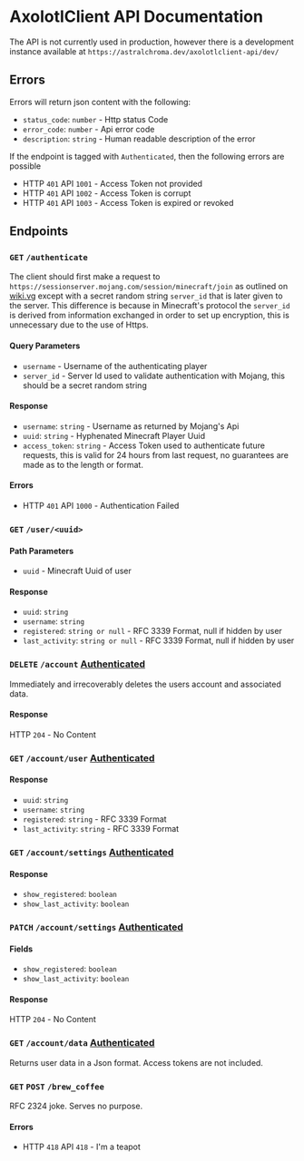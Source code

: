 # AxolotlClient API Documentation

The API is not currently used in production, however there is a development instance available at
`https://astralchroma.dev/axolotlclient-api/dev/`

## Errors
Errors will return json content with the following:
- `status_code`: `number` - Http status Code
- `error_code`: `number` - Api error code
- `description`: `string` - Human readable description of the error

If the endpoint is tagged with `Authenticated`, then the following errors are possible
- HTTP `401` API `1001` - Access Token not provided
- HTTP `401` API `1002` - Access Token is corrupt
- HTTP `401` API `1003` - Access Token is expired or revoked

## Endpoints
### `GET` `/authenticate`
The client should first make a request to `https://sessionserver.mojang.com/session/minecraft/join` as outlined on
[wiki.vg](https://wiki.vg/Protocol_Encryption#Client) except with a secret random string `server_id` that is later given
to the server. This difference is because in Minecraft's protocol the `server_id` is derived from information exchanged
in order to set up encryption, this is unnecessary due to the use of Https. 

#### Query Parameters
- `username` - Username of the authenticating player
- `server_id` - Server Id used to validate authentication with Mojang, this should be a secret random string

#### Response
- `username`: `string` - Username as returned by Mojang's Api
- `uuid`: `string` - Hyphenated Minecraft Player Uuid 
- `access_token`: `string` - Access Token used to authenticate future requests, this is valid for 24 hours from last
request, no guarantees are made as to the length or format.

#### Errors
- HTTP `401` API `1000` - Authentication Failed

### `GET` `/user/<uuid>`
#### Path Parameters
- `uuid` - Minecraft Uuid of user

#### Response
- `uuid`: `string`
- `username`: `string`
- `registered`: `string or null` - RFC 3339 Format, null if hidden by user
- `last_activity`: `string or null` - RFC 3339 Format, null if hidden by user

### `DELETE` `/account` [Authenticated](#Errors)
Immediately and irrecoverably deletes the users account and associated data.

#### Response
HTTP `204` - No Content

### `GET` `/account/user` [Authenticated](#Errors)
#### Response
- `uuid`: `string`
- `username`: `string`
- `registered`: `string` - RFC 3339 Format
- `last_activity`: `string` - RFC 3339 Format

### `GET` `/account/settings` [Authenticated](#Errors)
#### Response
- `show_registered`: `boolean`
- `show_last_activity`: `boolean`

### `PATCH` `/account/settings` [Authenticated](#Errors)
#### Fields
- `show_registered`: `boolean`
- `show_last_activity`: `boolean`

#### Response
HTTP `204` - No Content

### `GET` `/account/data` [Authenticated](#Errors)
Returns user data in a Json format. Access tokens are not included. 

### `GET` `POST` `/brew_coffee`
RFC 2324 joke. Serves no purpose.

#### Errors
- HTTP `418` API `418` - I'm a teapot